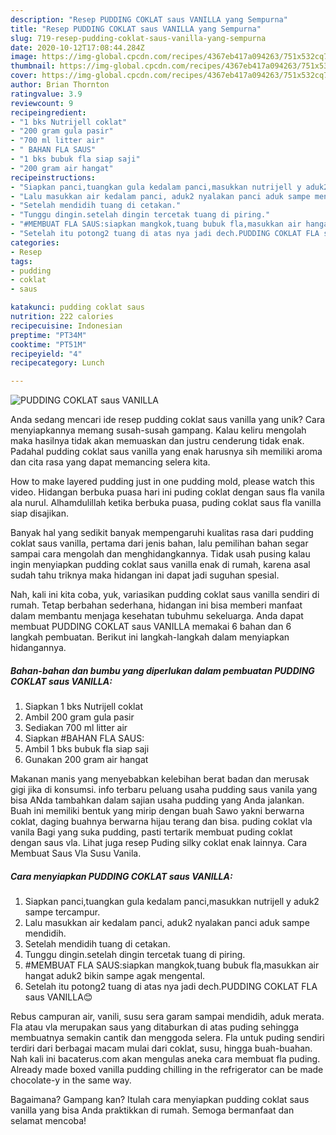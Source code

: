 ```yaml
---
description: "Resep PUDDING COKLAT saus VANILLA yang Sempurna"
title: "Resep PUDDING COKLAT saus VANILLA yang Sempurna"
slug: 719-resep-pudding-coklat-saus-vanilla-yang-sempurna
date: 2020-10-12T17:08:44.284Z
image: https://img-global.cpcdn.com/recipes/4367eb417a094263/751x532cq70/pudding-coklat-saus-vanilla-foto-resep-utama.jpg
thumbnail: https://img-global.cpcdn.com/recipes/4367eb417a094263/751x532cq70/pudding-coklat-saus-vanilla-foto-resep-utama.jpg
cover: https://img-global.cpcdn.com/recipes/4367eb417a094263/751x532cq70/pudding-coklat-saus-vanilla-foto-resep-utama.jpg
author: Brian Thornton
ratingvalue: 3.9
reviewcount: 9
recipeingredient:
- "1 bks Nutrijell coklat"
- "200 gram gula pasir"
- "700 ml litter air"
- " BAHAN FLA SAUS"
- "1 bks bubuk fla siap saji"
- "200 gram air hangat"
recipeinstructions:
- "Siapkan panci,tuangkan gula kedalam panci,masukkan nutrijell y aduk2 sampe tercampur."
- "Lalu masukkan air kedalam panci, aduk2 nyalakan panci aduk sampe mendidih."
- "Setelah mendidih tuang di cetakan."
- "Tunggu dingin.setelah dingin tercetak tuang di piring."
- "#MEMBUAT FLA SAUS:siapkan mangkok,tuang bubuk fla,masukkan air hangat aduk2 bikin sampe agak mengental."
- "Setelah itu potong2 tuang di atas nya jadi dech.PUDDING COKLAT FLA saus VANILLA😊"
categories:
- Resep
tags:
- pudding
- coklat
- saus

katakunci: pudding coklat saus 
nutrition: 222 calories
recipecuisine: Indonesian
preptime: "PT34M"
cooktime: "PT51M"
recipeyield: "4"
recipecategory: Lunch

---
```



![PUDDING COKLAT saus VANILLA](https://img-global.cpcdn.com/recipes/4367eb417a094263/751x532cq70/pudding-coklat-saus-vanilla-foto-resep-utama.jpg)

Anda sedang mencari ide resep pudding coklat saus vanilla yang unik? Cara menyiapkannya memang susah-susah gampang. Kalau keliru mengolah maka hasilnya tidak akan memuaskan dan justru cenderung tidak enak. Padahal pudding coklat saus vanilla yang enak harusnya sih memiliki aroma dan cita rasa yang dapat memancing selera kita.

How to make layered pudding just in one pudding mold, please watch this video. Hidangan berbuka puasa hari ini puding coklat dengan saus fla vanila ala nurul. Alhamdulillah ketika berbuka puasa, puding coklat saus fla vanilla siap disajikan.

Banyak hal yang sedikit banyak mempengaruhi kualitas rasa dari pudding coklat saus vanilla, pertama dari jenis bahan, lalu pemilihan bahan segar sampai cara mengolah dan menghidangkannya. Tidak usah pusing kalau ingin menyiapkan pudding coklat saus vanilla enak di rumah, karena asal sudah tahu triknya maka hidangan ini dapat jadi suguhan spesial.


Nah, kali ini kita coba, yuk, variasikan pudding coklat saus vanilla sendiri di rumah. Tetap berbahan sederhana, hidangan ini bisa memberi manfaat dalam membantu menjaga kesehatan tubuhmu sekeluarga. Anda dapat membuat PUDDING COKLAT saus VANILLA memakai 6 bahan dan 6 langkah pembuatan. Berikut ini langkah-langkah dalam menyiapkan hidangannya.

<!--inarticleads1-->

##### Bahan-bahan dan bumbu yang diperlukan dalam pembuatan PUDDING COKLAT saus VANILLA:

1. Siapkan 1 bks Nutrijell coklat
1. Ambil 200 gram gula pasir
1. Sediakan 700 ml litter air
1. Siapkan  #BAHAN FLA SAUS:
1. Ambil 1 bks bubuk fla siap saji
1. Gunakan 200 gram air hangat


Makanan manis yang menyebabkan kelebihan berat badan dan merusak gigi jika di konsumsi. info terbaru peluang usaha pudding saus vanila yang bisa ANda tambahkan dalam sajian usaha pudding yang Anda jalankan. Buah ini memiliki bentuk yang mirip dengan buah Sawo yakni berwarna coklat, daging buahnya berwarna hijau terang dan bisa. puding coklat vla vanila Bagi yang suka pudding, pasti tertarik membuat puding coklat dengan saus vla. Lihat juga resep Puding silky coklat enak lainnya. Cara Membuat Saus Vla Susu Vanila. 

<!--inarticleads2-->

##### Cara menyiapkan PUDDING COKLAT saus VANILLA:

1. Siapkan panci,tuangkan gula kedalam panci,masukkan nutrijell y aduk2 sampe tercampur.
1. Lalu masukkan air kedalam panci, aduk2 nyalakan panci aduk sampe mendidih.
1. Setelah mendidih tuang di cetakan.
1. Tunggu dingin.setelah dingin tercetak tuang di piring.
1. #MEMBUAT FLA SAUS:siapkan mangkok,tuang bubuk fla,masukkan air hangat aduk2 bikin sampe agak mengental.
1. Setelah itu potong2 tuang di atas nya jadi dech.PUDDING COKLAT FLA saus VANILLA😊


Rebus campuran air, vanili, susu sera garam sampai mendidih, aduk merata. Fla atau vla merupakan saus yang ditaburkan di atas puding sehingga membuatnya semakin cantik dan menggoda selera. Fla untuk puding sendiri terdiri dari berbagai macam mulai dari coklat, susu, hingga buah-buahan. Nah kali ini bacaterus.com akan mengulas aneka cara membuat fla puding. Already made boxed vanilla pudding chilling in the refrigerator can be made chocolate-y in the same way. 

Bagaimana? Gampang kan? Itulah cara menyiapkan pudding coklat saus vanilla yang bisa Anda praktikkan di rumah. Semoga bermanfaat dan selamat mencoba!
